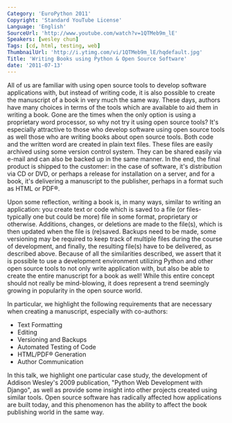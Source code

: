```yaml
---
Category: 'EuroPython 2011'
Copyright: 'Standard YouTube License'
Language: 'English'
SourceUrl: 'http://www.youtube.com/watch?v=1QTMeb9m_lE'
Speakers: [wesley chun]
Tags: [cd, html, testing, web]
ThumbnailUrl: 'http://i.ytimg.com/vi/1QTMeb9m_lE/hqdefault.jpg'
Title: 'Writing Books using Python & Open Source Software'
date: '2011-07-13'
---
```

All of us are familiar with using open source tools to develop software
applications with, but instead of writing code, it is also possible to create
the manuscript of a book in very much the same way. These days, authors have
many choices in terms of the tools which are available to aid them in writing
a book. Gone are the times when the only option is using a proprietary word
processor, so why not try it using open source tools? It's especially
attractive to those who develop software using open source tools as well those
who are writing books about open source tools. Both code and the written word
are created in plain text files. These files are easily archived using some
version control system. They can be shared easily via e-mail and can also be
backed up in the same manner. In the end, the final product is shipped to the
customer: in the case of software, it's distribution via CD or DVD, or perhaps
a release for installation on a server, and for a book, it's delivering a
manuscript to the publisher, perhaps in a format such as HTML or PDF®.

Upon some reflection, writing a book is, in many ways, similar to writing an
application: you create text or code which is saved to a file (or files-
typically one but could be more) file in some format, proprietary or
otherwise. Additions, changes, or deletions are made to the file(s), which is
then updated when the file is (re)saved. Backups need to be made, some
versioning may be required to keep track of multiple files during the course
of development, and finally, the resulting file(s) have to be delivered, as
described above. Because of all the similarities described, we assert that it
is possible to use a development environment utilizing Python and other open
source tools to not only write application with, but also be able to create
the entire manuscript for a book as well! While this entire concept should not
really be mind-blowing, it does represent a trend seemingly growing in
popularity in the open source world.

In particular, we highlight the following requirements that are necessary when
creating a manuscript, especially with co-authors:

  * Text Formatting
  * Editing
  * Versioning and Backups
  * Automated Testing of Code
  * HTML/PDF® Generation
  * Author Communication

In this talk, we highlight one particular case study, the development of
Addison Wesley's 2009 publication, "Python Web Development with Django", as
well as provide some insight into other projects created using similar tools.
Open source software has radically affected how applications are built today,
and this phenomenon has the ability to affect the book publishing world in the
same way.

